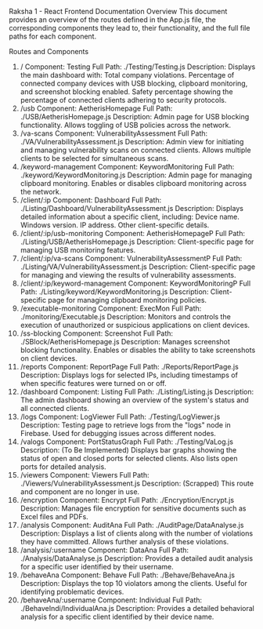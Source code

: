 Raksha 1 - React Frontend Documentation
Overview
This document provides an overview of the routes defined in the App.js file, the corresponding components they lead to, their functionality, and the full file paths for each component.

Routes and Components
1. /
Component: Testing
Full Path: ./Testing/Testing.js
Description:
Displays the main dashboard with:
Total company violations.
Percentage of connected company devices with USB blocking, clipboard monitoring, and screenshot blocking enabled.
Safety percentage showing the percentage of connected clients adhering to security protocols.
2. /usb
Component: AetherisHomepage
Full Path: ./USB/AetherisHomepage.js
Description:
Admin page for USB blocking functionality. Allows toggling of USB policies across the network.
3. /va-scans
Component: VulnerabilityAssessment
Full Path: ./VA/VulnerabilityAssessment.js
Description:
Admin view for initiating and managing vulnerability scans on connected clients. Allows multiple clients to be selected for simultaneous scans.
4. /keyword-management
Component: KeywordMonitoring
Full Path: ./keyword/KeywordMonitoring.js
Description:
Admin page for managing clipboard monitoring. Enables or disables clipboard monitoring across the network.
5. /client/:ip
Component: Dashboard
Full Path: ./Listing/Dashboard/VulnerabilityAssessment.js
Description:
Displays detailed information about a specific client, including:
Device name.
Windows version.
IP address.
Other client-specific details.
6. /client/:ip/usb-monitoring
Component: AetherisHomepageP
Full Path: ./Listing/USB/AetherisHomepage.js
Description:
Client-specific page for managing USB monitoring features.
7. /client/:ip/va-scans
Component: VulnerabilityAssessmentP
Full Path: ./Listing/VA/VulnerabilityAssessment.js
Description:
Client-specific page for managing and viewing the results of vulnerability assessments.
8. /client/:ip/keyword-management
Component: KeywordMonitoringP
Full Path: ./Listing/keyword/KeywordMonitoring.js
Description:
Client-specific page for managing clipboard monitoring policies.
9. /executable-monitoring
Component: ExecMon
Full Path: ./monitoring/Executable.js
Description:
Monitors and controls the execution of unauthorized or suspicious applications on client devices.
10. /ss-blocking
Component: Screenshot
Full Path: ./SBlock/AetherisHomepage.js
Description:
Manages screenshot blocking functionality. Enables or disables the ability to take screenshots on client devices.
11. /reports
Component: ReportPage
Full Path: ./Reports/ReportPage.js
Description:
Displays logs for selected IPs, including timestamps of when specific features were turned on or off.
12. /dashboard
Component: Listing
Full Path: ./Listing/Listing.js
Description:
The admin dashboard showing an overview of the system's status and all connected clients.
13. /logs
Component: LogViewer
Full Path: ./Testing/LogViewer.js
Description:
Testing page to retrieve logs from the "logs" node in Firebase. Used for debugging issues across different nodes.
14. /valogs
Component: PortStatusGraph
Full Path: ./Testing/VaLog.js
Description:
(To Be Implemented) Displays bar graphs showing the status of open and closed ports for selected clients. Also lists open ports for detailed analysis.
15. /viewers
Component: Viewers
Full Path: ./Viewers/VulnerabilityAssessment.js
Description:
(Scrapped) This route and component are no longer in use.
16. /encryption
Component: Encrypt
Full Path: ./Encryption/Encrypt.js
Description:
Manages file encryption for sensitive documents such as Excel files and PDFs.
17. /analysis
Component: AuditAna
Full Path: ./AuditPage/DataAnalyse.js
Description:
Displays a list of clients along with the number of violations they have committed. Allows further analysis of these violations.
18. /analysis/:username
Component: DataAna
Full Path: ./Analysis/DataAnalyse.js
Description:
Provides a detailed audit analysis for a specific user identified by their username.
19. /behaveAna
Component: Behave
Full Path: ./Behave/BehaveAna.js
Description:
Displays the top 10 violators among the clients. Useful for identifying problematic devices.
20. /behaveAna/:username
Component: Individual
Full Path: ./BehaveIndi/IndividualAna.js
Description:
Provides a detailed behavioral analysis for a specific client identified by their device name.
